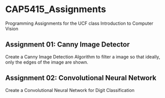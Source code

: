 # CAP5415_Assignments
Programming Assignments for the UCF class Introduction to Computer Vision

## Assignment 01: Canny Image Detector

Create a Canny Image Detection Algorithm to filter a image so that ideally, only the edges of the image are shown.

## Assignment 02: Convolutional Neural Network
Create a Convolutional Neural Network for Digit Classification
